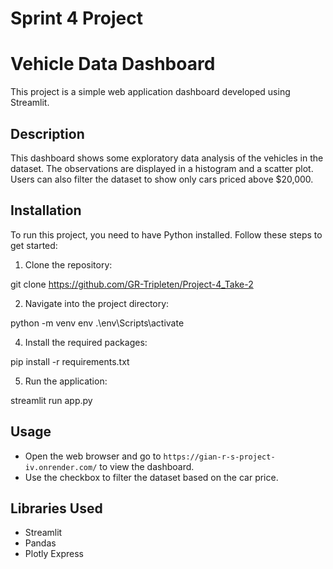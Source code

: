 # Sprint 4 Project

# Vehicle Data Dashboard

This project is a simple web application dashboard developed using Streamlit.

## Description

This dashboard shows some exploratory data analysis of the vehicles in the dataset. The observations are displayed in a histogram and a scatter plot. Users can also filter the dataset to show only cars priced above $20,000.

## Installation

To run this project, you need to have Python installed. Follow these steps to get started:

1. Clone the repository:

git clone https://github.com/GR-Tripleten/Project-4_Take-2

2. Navigate into the project directory:

python -m venv env
.\env\Scripts\activate

4. Install the required packages:

pip install -r requirements.txt

5. Run the application:

streamlit run app.py

## Usage

- Open the web browser and go to `https://gian-r-s-project-iv.onrender.com/` to view the dashboard.
- Use the checkbox to filter the dataset based on the car price.

## Libraries Used

- Streamlit
- Pandas
- Plotly Express
